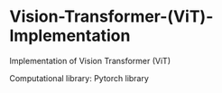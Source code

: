 # Vision-Transformer-(ViT)-Implementation
Implementation of Vision Transformer (ViT)

Computational library: Pytorch library
